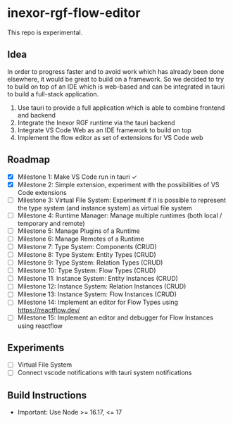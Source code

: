 # inexor-rgf-flow-editor

This repo is experimental.

## Idea

In order to progress faster and to avoid work which has already been done elsewhere, it would be great to build on a
framework. So we decided to try to build on top of an IDE which is web-based and can be integrated in tauri to build
a full-stack application.

1. Use tauri to provide a full application which is able to combine frontend and backend
2. Integrate the Inexor RGF runtime via the tauri backend
3. Integrate VS Code Web as an IDE framework to build on top
4. Implement the flow editor as set of extensions for VS Code web

## Roadmap

- [x] Milestone 1: Make VS Code run in tauri ✓
- [x] Milestone 2: Simple extension, experiment with the possibilities of VS Code extensions
- [ ] Milestone 3: Virtual File System: Experiment if it is possible to represent the type system (and instance system)
      as virtual file system
- [ ] Milestone 4: Runtime Manager: Manage multiple runtimes (both local / temporary and remote)
- [ ] Milestone 5: Manage Plugins of a Runtime
- [ ] Milestone 6: Manage Remotes of a Runtime
- [ ] Milestone 7: Type System: Components (CRUD)
- [ ] Milestone 8: Type System: Entity Types (CRUD)
- [ ] Milestone 9: Type System: Relation Types (CRUD)
- [ ] Milestone 10: Type System: Flow Types (CRUD)
- [ ] Milestone 11: Instance System: Entity Instances (CRUD)
- [ ] Milestone 12: Instance System: Relation Instances (CRUD)
- [ ] Milestone 13: Instance System: Flow Instances (CRUD)
- [ ] Milestone 14: Implement an editor for Flow Types using https://reactflow.dev/
- [ ] Milestone 15: Implement an editor and debugger for Flow Instances using reactflow

## Experiments

- [ ] Virtual File System
- [ ] Connect vscode notifications with tauri system notifications

## Build Instructions

* Important: Use Node >= 16.17, <= 17
